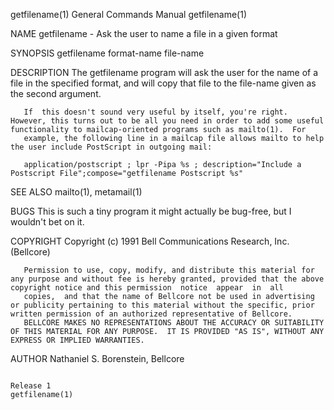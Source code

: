 getfilename(1)                                                                             General Commands Manual                                                                             getfilename(1)



NAME
       getfilename - Ask the user to name a file in a given format

SYNOPSIS
       getfilename  format-name file-name

DESCRIPTION
       The getfilename program will ask the user for the name of a file in the specified format, and will copy that file to the file-name given as the second argument.

       If  this doesn't sound very useful by itself, you're right.  However, this turns out to be all you need in order to add some useful functionality to mailcap-oriented programs such as mailto(1).  For
       example, the following line in a mailcap file allows mailto to help the user include PostScript in outgoing mail:

       application/postscript ; lpr -Pipa %s ; description="Include a Postscript File";compose="getfilename Postscript %s"


SEE ALSO
       mailto(1), metamail(1)

BUGS
       This is such a tiny program it might actually be bug-free, but I wouldn't bet on it.

COPYRIGHT
       Copyright (c) 1991 Bell Communications Research, Inc. (Bellcore)

       Permission to use, copy, modify, and distribute this material for any purpose and without fee is hereby granted, provided that the above copyright notice and this permission  notice  appear  in  all
       copies,  and that the name of Bellcore not be used in advertising or publicity pertaining to this material without the specific, prior written permission of an authorized representative of Bellcore.
       BELLCORE MAKES NO REPRESENTATIONS ABOUT THE ACCURACY OR SUITABILITY OF THIS MATERIAL FOR ANY PURPOSE.  IT IS PROVIDED "AS IS", WITHOUT ANY EXPRESS OR IMPLIED WARRANTIES.

AUTHOR
       Nathaniel S. Borenstein, Bellcore



                                                                                                  Release 1                                                                                    getfilename(1)
